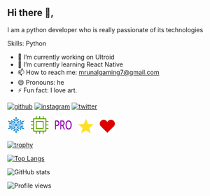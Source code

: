 ## Hi there 👋,
I am a python developer who is really passionate of its technologies

Skills: Python

- 🔭 I’m currently working on Ultroid
- 🌱 I’m currently learning React Native 
- 📫 How to reach me: mrunalgaming7@gmail.com
- 😄 Pronouns: he
- ⚡ Fun fact: I love art. 


[<img src='https://cdn.jsdelivr.net/npm/simple-icons@3.0.1/icons/github.svg' alt='github' height='40'>](https://github.com/msy1717) [<img src='https://cdn.jsdelivr.net/npm/simple-icons@3.0.1/icons/instagram.svg' alt='instagram' height='40'>](https://www.instagram.com/mrunaaal_19/)  [<img src='https://cdn.jsdelivr.net/npm/simple-icons@3.0.1/icons/twitter.svg' alt='twitter' height='40'>](https://twitter.com/19Mrunal)  

<a href='https://archiveprogram.github.com/'><img src='https://raw.githubusercontent.com/acervenky/animated-github-badges/master/assets/acbadge.gif' width='40' height='40'></a> <a href='https://docs.github.com/en/developers'><img src='https://raw.githubusercontent.com/acervenky/animated-github-badges/master/assets/devbadge.gif' width='40' height='40'></a> <a href='https://github.com/pricing'><img src='https://raw.githubusercontent.com/acervenky/animated-github-badges/master/assets/pro.gif' width='40' height='40'></a> <a href='https://stars.github.com/'><img src='https://raw.githubusercontent.com/acervenky/animated-github-badges/master/assets/starbadge.gif' width='35' height='35'></a> <a href='https://docs.github.com/en/github/supporting-the-open-source-community-with-github-sponsors'><img src='https://raw.githubusercontent.com/acervenky/animated-github-badges/master/assets/sponsorbadge.gif' width='35' height='35'></a> 

[![trophy](https://github-profile-trophy.vercel.app/?username=msy1717)](https://github.com/ryo-ma/github-profile-trophy)

[![Top Langs](https://github-readme-stats.vercel.app/api/top-langs/?username=msy1717)](https://github.com/anuraghazra/github-readme-stats)

![GitHub stats](https://github-readme-stats.vercel.app/api?username=msy1717&show_icons=true&count_private=true&theme=tokyonight)

![Profile views](https://gpvc.arturio.dev/msy1717)  
